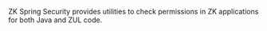 ZK Spring Security provides utilities to check permissions in ZK
applications for both Java and ZUL code.
